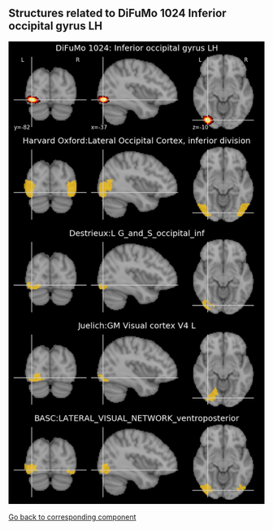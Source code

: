 


## Structures related to DiFuMo 1024 Inferior occipital gyrus LH

![177](177.jpg "Structures related to DiFuMo 1024 Inferior occipital gyrus LH")

[Go back to corresponding component](https://parietal-inria.github.io/DiFuMo/1024/html/177.html)